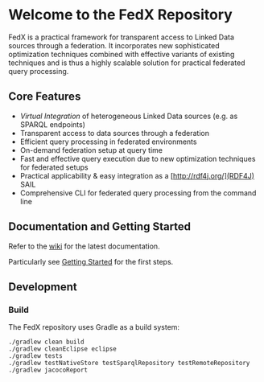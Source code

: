 # Welcome to the FedX Repository

FedX is a practical framework for transparent access to Linked Data sources through a federation. 
It incorporates new sophisticated optimization techniques combined with effective variants of existing
techniques and is thus a highly scalable solution for practical federated query processing.


## Core Features

* *Virtual Integration* of heterogeneous Linked Data sources (e.g. as SPARQL endpoints)
* Transparent access to data sources through a federation
* Efficient query processing in federated environments
* On-demand federation setup at query time
* Fast and effective query execution due to new optimization techniques for federated setups
* Practical applicability & easy integration as a [http://rdf4j.org/](RDF4J) SAIL
* Comprehensive CLI for federated query processing from the command line

## Documentation and Getting Started

Refer to the [wiki](https://github.com/VeritasOS/fedx/wiki) for the latest documentation.

Particularly see [Getting Started](https://github.com/VeritasOS/fedx/wiki/Getting-Started) for the first steps.

## Development

### Build

The FedX repository uses Gradle as a build system:

```
./gradlew clean build
./gradlew cleanEclipse eclipse
./gradlew tests
./gradlew testNativeStore testSparqlRepository testRemoteRepository
./gradlew jacocoReport
```